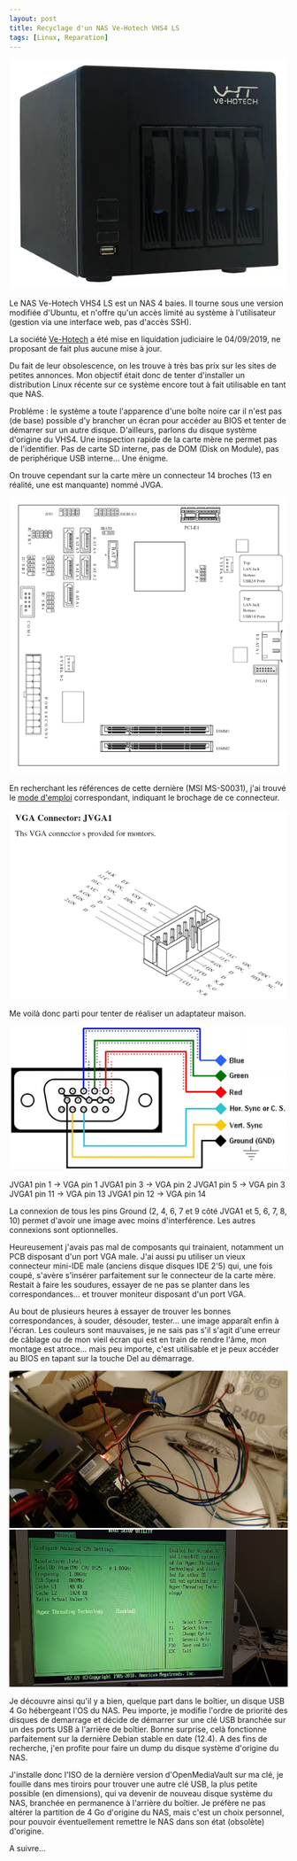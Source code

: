 ```yaml
---
layout: post
title: Recyclage d'un NAS Ve-Hotech VHS4 LS
tags: [Linux, Reparation]
---
```


![VHS4](/images/vhs4.png "VHS4")

Le NAS Ve-Hotech VHS4 LS est un NAS 4 baies. Il tourne sous une version modifiée d'Ubuntu, et n'offre qu'un accès limité au système à l'utilisateur (gestion via une interface web, pas d'accès SSH).

La société [Ve-Hotech](https://fr.wikipedia.org/wiki/Ve-hotech) a été mise en liquidation judiciaire le 04/09/2019, ne proposant de fait plus aucune mise à jour.

Du fait de leur obsolescence, on les trouve à très bas prix sur les sites de petites annonces. Mon objectif était donc de tenter d'installer un distribution Linux récente sur ce système encore tout à fait utilisable en tant que NAS.

Probléme : le système a toute l'apparence d'une boîte noire car il n'est pas (de base) possible d'y brancher un écran pour accéder au BIOS et tenter de démarrer sur un autre disque. D'ailleurs, parlons du disque système d'origine du VHS4. Une inspection rapide de la carte mère ne permet pas de l'identifier. Pas de carte SD interne, pas de DOM (Disk on Module), pas de periphérique USB interne... Une énigme.

On trouve cependant sur la carte mère un connecteur 14 broches (13 en réalité, une est manquante) nommé JVGA.

![VHS4-Board](/images/vhs4-board.png "VHS4-Board")

En recherchant les références de cette dernière (MSI MS-S0031), j'ai trouvé le [mode d'emploi](https://www.manualsdir.com/manuals/467282/msi-ms-s0031.html) correspondant, indiquant le brochage de ce connecteur.

![VHS4-JVGA](/images/vhs4-jvga.png "VHS4-JVGA")

Me voilà donc parti pour tenter de réaliser un adaptateur maison.

![VHS4-VGA](/images/vhs4-vga.png "VHS4-JVGA")

JVGA1 pin 1 -> VGA pin 1
JVGA1 pin 3 -> VGA pin 2
JVGA1 pin 5 -> VGA pin 3
JVGA1 pin 11 -> VGA pin 13
JVGA1 pin 12 -> VGA pin 14

La connexion de tous les pins Ground (2, 4, 6, 7 et 9 côté JVGA1 et  5, 6, 7, 8, 10) permet d'avoir une image avec moins d'interférence. Les autres connexions sont optionnelles.

Heureusement j'avais pas mal de composants qui trainaient, notamment un PCB disposant d'un port VGA male. J'ai aussi pu utiliser un vieux connecteur mini-IDE male (anciens disque disques IDE 2'5) qui, une fois coupé, s'avère s'insérer parfaitement sur le connecteur de la carte mère. Restait à faire les soudures, essayer de ne pas se planter dans les correspondances... et trouver moniteur disposant d'un port VGA.

Au bout de plusieurs heures à essayer de trouver les bonnes correspondances, à souder, désouder, tester... une image apparaît enfin à l'écran. Les couleurs sont mauvaises, je ne sais pas s'il s'agit d'une erreur de câblage ou de mon vieil écran qui est en train de rendre l'âme, mon montage est atroce... mais peu importe, c'est utilisable et je peux accéder au BIOS en tapant sur la touche Del au démarrage.

![VHS4-Ugly](/images/vhs4-ugly.jpg "VHS4-Ugly")
![VHS4-BIOS](/images/vhs4-bios.jpg "VHS4-BIOS")

Je découvre ainsi qu'il y a bien, quelque part dans le boîtier, un disque USB 4 Go hébergeant l'OS du NAS. Peu importe, je modifie l'ordre de priorité des disques de demarrage et décide de démarrer sur une clé USB branchée sur un des ports USB à l'arrière de boîtier. Bonne surprise, celà fonctionne parfaitement sur la dernière Debian stable en date (12.4). A des fins de recherche, j'en profite pour faire un dump du disque système d'origine du NAS.

J'installe donc l'ISO de la dernière version d'OpenMediaVault sur ma clé, je fouille dans mes tiroirs pour trouver une autre clé USB, la plus petite possible (en dimensions), qui va devenir de nouveau disque système du NAS, branchée en permanence à l'arrière du boîtier. Je préfère ne pas altérer la partition de 4 Go d'origine du NAS, mais c'est un choix personnel, pour pouvoir éventuellement remettre le NAS dans son état (obsolète) d'origine.

A suivre...
